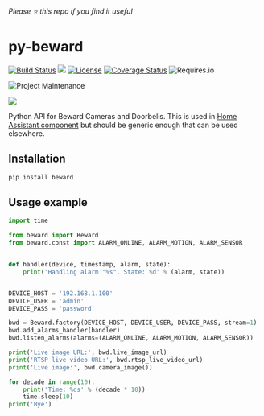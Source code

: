 *Please :star: this repo if you find it useful*

# py-beward

[![Build Status](https://img.shields.io/travis/Limych/py-beward.svg?style=popout)](https://travis-ci.org/Limych/py-beward)
[![](https://img.shields.io/github/last-commit/Limych/py-beward.svg?style=popout)](https://github.com/Limych/py-beward/commits/master)
[![License](https://img.shields.io/badge/license-CC--by--ns--sa-green.svg?style=popout)](LICENSE.md)
[![Coverage Status](https://img.shields.io/coveralls/github/Limych/py-beward?style=popout)](https://coveralls.io/github/Limych/py-beward)
![Requires.io](https://img.shields.io/requires/github/Limych/py-beward)

![Project Maintenance](https://img.shields.io/badge/maintainer-Andrey%20Khrolenok%20%40Limych-blue.svg?style=popout)

[![](https://img.shields.io/github/issues/Limych/py-beward/bug.svg?colorB=red&label=bugs&style=popout)](https://github.com/Limych/py-beward/issues?q=is%3Aopen+is%3Aissue+label%3ABug)

Python API for Beward Cameras and Doorbells. This is used in [Home Assistant component](https://github.com/Limych/ha-beward/) but should be generic enough that can be used elsewhere.

## Installation

```bash
pip install beward
```

## Usage example

```python
import time

from beward import Beward
from beward.const import ALARM_ONLINE, ALARM_MOTION, ALARM_SENSOR


def handler(device, timestamp, alarm, state):
    print('Handling alarm "%s". State: %d' % (alarm, state))


DEVICE_HOST = '192.168.1.100'
DEVICE_USER = 'admin'
DEVICE_PASS = 'password'

bwd = Beward.factory(DEVICE_HOST, DEVICE_USER, DEVICE_PASS, stream=1)
bwd.add_alarms_handler(handler)
bwd.listen_alarms(alarms=(ALARM_ONLINE, ALARM_MOTION, ALARM_SENSOR))

print('Live image URL:', bwd.live_image_url)
print('RTSP live video URL:', bwd.rtsp_live_video_url)
print('Live image:', bwd.camera_image())

for decade in range(10):
    print('Time: %ds' % (decade * 10))
    time.sleep(10)
print('Bye')
```
